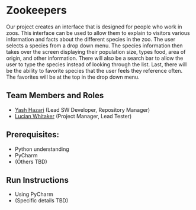 # Zookeepers

Our project creates an interface that is designed for people who work in zoos.  This interface can be used to allow them to explain to visitors various information and facts about the different species in the zoo.  The user selects a species from a drop down menu.  The species information then takes over the screen displaying their population size, types food, area of origin, and other information.  There will also be a search bar to allow the user to type the species instead of looking through the list.  Last, there will be the ability to favorite species that the user feels they reference often.  The favorites will be at the top in the drop down menu.

## Team Members and Roles

* [Yash Hazari](https://github.com/yashhazari/CIS350-HW2-Hazari.git) (Lead SW Developer, Repository Manager)
* [Lucian Whitaker](https://github.com/LucianWhitaker/CIS350-HW2-Whitaker.git) (Project Manager, Lead Tester)

## Prerequisites:
- Python understanding
- PyCharm
- (Others TBD)

## Run Instructions
- Using PyCharm
- (Specific details TBD)
